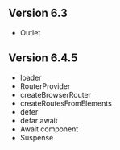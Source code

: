 ## Version 6.3

- Outlet

## Version 6.4.5

- loader
- RouterProvider
- createBrowserRouter
- createRoutesFromElements
- defer
- defar await
- Await component
- Suspense
